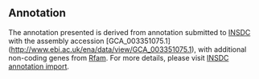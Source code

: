 
Annotation
----------

The annotation presented is derived from annotation submitted to
[INSDC](http://www.insdc.org) with the assembly accession [GCA\_003351075.1]
(http://www.ebi.ac.uk/ena/data/view/GCA_003351075.1),
with additional non-coding genes from
[Rfam](http://rfam.xfam.org/). For more details, please visit [INSDC
annotation import](http://ensemblgenomes.org/info/data/insdc_annotation).
